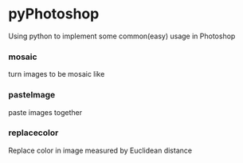 # pyPhotoshop

Using python to implement some common(easy) usage in Photoshop

### mosaic

turn images to be mosaic like

### pasteImage

paste images together

### replacecolor

Replace color in image measured by Euclidean distance